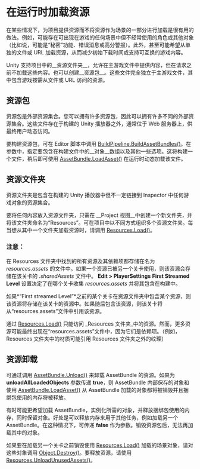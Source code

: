 # 在运行时加载资源

在某些情况下，为项目提供资源而不将资源作为场景的一部分进行加载是很有用的做法。例如，可能存在可出现在游戏的任何场景中但不经常使用的角色或其他对象（比如说，可能是“秘密”功能、错误消息或高分警报）。此外，甚至可能希望从单独的文件或 URL 加载资源，从而减少初始下载时间或支持可互换的游戏内容。

Unity 支持项目中的__资源文件夹__，允许在主游戏文件中提供内容，但在请求之前不加载这些内容。也可以创建__资源包__。这些文件完全独立于主游戏文件，其中包含游戏按需从文件或 URL 访问的资源。

## 资源包

资源包是外部资源集合。您可以拥有许多资源包，因此可以拥有许多不同的外部资源集合。这些文件存在于构建的 Unity 播放器之外，通常位于 Web 服务器上，供最终用户动态访问。

要构建资源包，可在 Editor 脚本中调用 [BuildPipeline.BuildAssetBundles()](https://docs.unity.cn/cn/2018.4/ScriptReference/BuildPipeline.BuildAssetBundles.html)。在参数中，指定要包含在构建文件中的__对象__数组以及其他一些选项。这将构建一个文件，稍后即可使用 [AssetBundle.LoadAsset()](https://docs.unity.cn/cn/2018.4/ScriptReference/AssetBundle.LoadAsset.html) 在运行时动态加载该文件。

## 资源文件夹

资源文件夹是包含在构建的 Unity 播放器中但不一定链接到 Inspector 中任何游戏对象的资源集合。

要将任何内容放入资源文件夹，只需在 __Project 视图__中创建一个新文件夹，并将该文件夹命名为“Resources”。可在项目中以不同方式组织多个资源文件夹。每当想从其中一个文件夹加载资源时，请调用 [Resources.Load()](https://docs.unity.cn/cn/2018.4/ScriptReference/Resources.Load.html)。

### 注意：

在 Resources 文件夹中找到的所有资源及其依赖项都存储在名为 *resources.assets* 的文件中。如果一个资源已被另一个关卡使用，则该资源会存储在该关卡的 *.sharedAssets* 文件中。 **Edit > PlayerSettings** **First Streamed Level** 设置决定了在哪个关卡收集 *resources.assets* 并将其包含在构建中。

如果*“First streamed Level”*之前的某个关卡在资源文件夹中包含某个资源，则该资源将存储在该关卡的资源中。如果随后包含该资源，则该关卡将从“resources.assets”文件中引用该资源。

通过 [Resources.Load()](https://docs.unity.cn/cn/2018.4/ScriptReference/Resources.Load.html) 只能访问 _Resources 文件夹_中的资源。然而，更多资源可能最终出现在“resources.assets”文件中，因为它们是依赖项。（例如，Resources 文件夹中的材质可能引用 Resources 文件夹之外的纹理）

## 资源卸载

可通过调用 [AssetBundle.Unload()](https://docs.unity.cn/cn/2018.4/ScriptReference/AssetBundle.Unload.html) 来卸载 AssetBundle 的资源。如果为 **unloadAllLoadedObjects** 参数传递 __true__，则 AssetBundle 内部保存的对象和使用 [AssetBundle.LoadAsset()](https://docs.unity.cn/cn/2018.4/ScriptReference/AssetBundle.LoadAsset.html) 从 AssetBundle 加载的对象都将被销毁并且捆绑包使用的内存将被释放。

有时可能更希望加载 AssetBundle，实例化所需的对象，并释放捆绑包使用的内存，同时保留对象。好处是可以释放内存来用于其他任务，例如加载另一个 AssetBundle。在这种情况下，可传递 **false** 作为参数。销毁资源包后，无法再加载其中的对象。

如果要在加载另一个关卡之前销毁使用 [Resources.Load()](https://docs.unity.cn/cn/2018.4/ScriptReference/Resources.Load.html) 加载的场景对象，请对这些对象调用 [Object.Destroy()](https://docs.unity.cn/cn/2018.4/ScriptReference/Object.Destroy.html)。要释放资源，请使用 [Resources.UnloadUnusedAssets()](https://docs.unity.cn/cn/2018.4/ScriptReference/Resources.UnloadUnusedAssets.html)。

